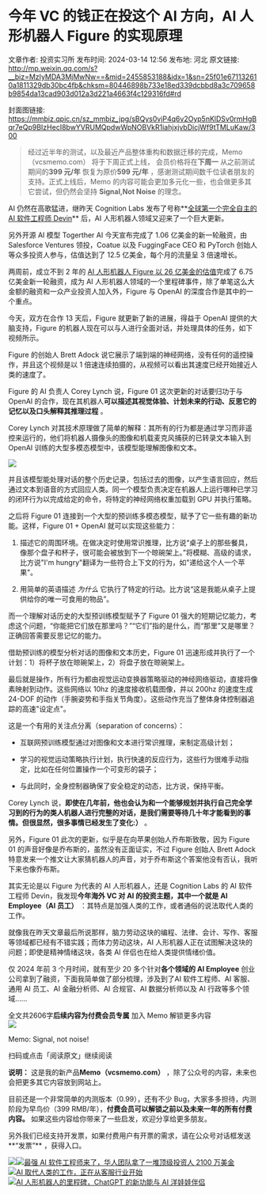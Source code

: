 # 今年 VC 的钱正在投这个 AI 方向，AI 人形机器人 Figure 的实现原理

文章作者: 投资实习所
发布时间: 2024-03-14 12:56
发布地: 河北
原文链接: http://mp.weixin.qq.com/s?__biz=MzIyMDA3MjMwNw==&mid=2455853188&idx=1&sn=25f01e671132610a1811329db30bc4fb&chksm=80446898b733e18ed339dcbbd8a3c709658b9854da13cad903d012a3d221a4663f4c129316fd#rd

封面图链接: https://mmbiz.qpic.cn/sz_mmbiz_jpg/sBQys0vjP4q6v2Oyp5nKlDSv0rmHgBqr7eQp9BIzHecI8bwYVRUMQpdwWpNOBVkR1iahjxjvbDicjWf9tTMLuKaw/300

> 经过近半年的测试，以及最近产品整体重构和数据迁移的完成，Memo（vcsmemo.com） 将于下周正式上线， 会员价格将在**下周一**
> 从之前测试期间的**399 元/年** 恢复为原价**599 元/年** ，感谢测试期间数千位读者朋友的支持。正式上线后，Memo
> 的内容可能会更加多元化一些，也会做更多其它尝试，但仍然会坚持 **Signal,Not Noise** 的理念。

AI 仍然在高歌猛进，继昨天 Cognition Labs 发布了号称**[全球第一个完全自主的 AI 软件工程师
Devin](http://mp.weixin.qq.com/s?__biz=MzIyMDA3MjMwNw==&mid=2455853177&idx=1&sn=771c9b2ce8403716469af0d328ed59e4&chksm=80446865b733e173a691596b522e472ff197ce53bcaace76c532076ccd58679750be2ab9bc55&scene=21#wechat_redirect)**
后，AI 人形机器人领域又迎来了一个巨大更新。

另外开源 AI 模型 Togerther AI 今天宣布完成了 1.06 亿美金的新一轮融资，由 Salesforce Ventures 领投，Coatue
以及 FuggingFace CEO 和 PyTorch 创始人等众多投资人参与，估值达到了 12.5 亿美金，每个月的流量呈 3 倍速增长。

两周前，成立不到 2 年的 [AI 人形机器人 Figure 以 26
亿美金的估值](http://mp.weixin.qq.com/s?__biz=MzIyMDA3MjMwNw==&mid=2455853143&idx=1&sn=0841c648f7b30a03527196a606bb02f2&chksm=8044684bb733e15deced8ab3f7b7d613d9507147747641421fe07c28166e0d992bb5a849478f&scene=21#wechat_redirect)完成了
6.75 亿美金新一轮融资，成为 AI 人形机器人领域的一个里程碑事件，除了单笔这么大金额的融资和一众产业投资人加入外，Figure 与 OpenAI
的深度合作是其中的一个重点。

今天，双方在合作 13 天后，Figure 就更新了新的进展，得益于 OpenAI 提供的大脑支持，Figure
的机器人现在可以与人进行全面对话，并处理具体的任务，如下视频所示。

Figure 的创始人 Brett Adock 说它展示了端到端的神经网络，没有任何的遥控操作，并且这个视频是以 1
倍速连续拍摄的，从视频可以看出其速度已经开始接近人类的速度了。

Figure 的 AI 负责人 Corey Lynch 说，Figure 01 这次更新的对话要归功于与 OpenAI
的合作，现在其机器人**可以描述其视觉体验、计划未来的行动、反思它的记忆以及口头解释其推理过程** 。

Corey Lynch 对其技术原理做了简单的解释：其所有的行为都是通过学习而非遥控来运行的，他们将机器人摄像头的图像和机载麦克风捕获的已转录文本输入到
OpenAI 训练的大型多模态模型中，该模型能理解图像和文本。

![](https://mmbiz.qpic.cn/sz_mmbiz_jpg/sBQys0vjP4q6v2Oyp5nKlDSv0rmHgBqrMskScqX5hzybk8p2MYrNVichSia8eSmrH18pgLgiatHZarRrrnD0JMCBQ/640?wx_fmt=jpeg&from=appmsg)

并且该模型能处理对话的整个历史记录，包括过去的图像，以产生语言回应，然后通过文本到语音的方式回应人类。同一个模型负责决定在机器人上运行哪种已学习的闭环行为以完成给定的命令，将特定的神经网络权重加载到
GPU 并执行策略。

之后将 Figure 01 连接到一个大型的预训练多模态模型，赋予了它一些有趣的新功能。这样，Figure 01 + OpenAI 就可以实现这些能力：

  1. 描述它的周围环境。在做决定时使用常识推理，比方说“桌子上的那些餐具，像那个盘子和杯子，很可能会被放到下一个晾碗架上。”将模糊、高级的请求，比方说"I'm hungry"翻译为一些符合上下文的行为，如"递给这个人一个苹果"。

  2. 用简单的英语描述 _为什么_ 它执行了特定的行动。比方说“这是我能从桌子上提供给你的唯一可食用的物品”。

而一个理解对话历史的大型预训练模型赋予了 Figure 01
强大的短期记忆能力，考虑这个问题，“你能把它们放在那里吗？”“它们”指的是什么，而“那里”又是哪里？正确回答需要反思记忆的能力。

借助预训练的模型分析对话的图像和文本历史，Figure 01 迅速形成并执行了一个计划：1）将杯子放在晾碗架上，2）将盘子放在晾碗架上。

最后就是操作，所有行为都由视觉运动变换器策略驱动的神经网络驱动，直接将像素映射到动作。这些网络以 10hz 的速度接收机载图像，并以 200hz 的速度生成
24-DOF 的动作（手腕姿势和手指关节角度）。这些动作充当了整体身体控制器追踪的高速"设定点"。

这是一个有用的关注点分离（separation of concerns）：

  * 互联网预训练模型通过对图像和文本进行常识推理，来制定高级计划；

  * 学习的视觉运动策略执行计划，执行快速的反应行为，这些行为很难手动指定，比如在任何位置操作一个可变形的袋子；

  * 与此同时，全身控制器确保了安全稳定的动态，比方说，保持平衡。

Corey Lynch
说，**即使在几年前，他也会认为和一个能够规划并执行自己完全学习到的行为的类人机器人进行完整的对话，是我们需要等待几十年才能看到的事情。但很显然，很多事情已经发生了变化:）**
。

另外，Figure 01 此次的更新，似乎是在向苹果创始人乔布斯致敬，因为 Figure 01 的声音好像是乔布斯的，虽然没有正面证实，不过 Figure
创始人 Brett Adock 特意发来一个推文让大家猜机器人的声音，对于乔布斯这个答案他没有否认，我听下来也像乔布斯。

其实无论是以 Figure 为代表的 AI 人形机器人，还是 Cognition Labs 的 AI 软件工程师 Devin，我发现**今年海外 VC 对
AI 的投资主题，其中一个就是 AI Employee（AI 员工）** ：其特点是加强人类的工作，或者通俗的说法取代人类的工作。

就像我在昨天文章最后所说那样，脑力劳动这块的编程、法律、会计、写作、客服等领域都已经有不错实践；而体力劳动这块，AI
人形机器人正在试图解决这块的问题；即使是精神情绪这块，各类 AI 伴侣也在给人类提供情绪价值。

仅 2024 年前 3 个月时间，就有至少 20 多个针对**各个领域的 AI Employee**
创业公司拿到了融资，下面我简单做了部分梳理，涉及到了AI 软件工程师、AI 客服、通用 AI 员工、AI 金融分析师、AI 合规官、AI 数据分析师以及
AI 行政等多个领域……

全文共2606字**后续内容为付费会员专属** 加入 Memo 解锁更多内容  
![](https://mmbiz.qpic.cn/sz_mmbiz_png/sBQys0vjP4q6v2Oyp5nKlDSv0rmHgBqrYMvicnUojpQa143AGzfYPWUjDAdc0IEwrxUgXkWd71EaRpKOo8icFS0g/640?wx_fmt=png&from=appmsg)  

Memo: Signal, not noise!

扫码或点击「阅读原文」继续阅读

**说明：** 这是我的新产品**Memo（vcsmemo.com）** ，除了公众号的内容，未来也会把更多其它内容放到网站上。

目前还是一个非常简单的内测版本（0.99），还有不少 Bug，大家多多担待，内测阶段为早鸟价（399
RMB/年），**付费会员可以解锁之前以及未来一年的所有付费内容。** 如果这些内容给你带来了一些启发，欢迎分享给更多朋友。  

另外我们已经支持开发票，如果付费用户有开票的需求，请在公众号对话框发送**“发票”** ，获得入口。

![](https://mmbiz.qpic.cn/mmbiz_png/mrJibAziaMQhQGoNHniac6wGOyRe172dlS0HCYicyjiaCTtly2pULIz6YPNsXeRjoQFSuDYezsia4ibhbAc1X3GKtVRyw/640?wx_fmt=png&wxfrom=5&wx_lazy=1&wx_co=1)[![](https://mmbiz.qpic.cn/sz_mmbiz_jpg/sBQys0vjP4ric88jwqXEjo0Uk2Wu2U9ia0oSWcEeuJ0kwH9Ip9VEN82VW9tU9vxlBh9l1Oz0quYXOI3ogbuGOQ9w/640?wx_fmt=jpeg)最强
AI 软件工程师来了，华人团队拿了一堆顶级投资人 2100
万美金](https://mp.weixin.qq.com/s?__biz=MzIyMDA3MjMwNw==&mid=2455853177&idx=1&sn=771c9b2ce8403716469af0d328ed59e4&chksm=80446865b733e173a691596b522e472ff197ce53bcaace76c532076ccd58679750be2ab9bc55&scene=21#wechat_redirect)  
[![](https://mmbiz.qpic.cn/sz_mmbiz_jpg/sBQys0vjP4qWhkJZfZKAwqP2ZQYiaFbiaVz5A8aroysoJg64ibSrUBZiafykwDdQQhlUZzXZudz2hU2sibVBuT0NvMg/640?wx_fmt=jpeg)AI
取代人类的工作，正在从客服行业开始](https://mp.weixin.qq.com/s?__biz=MzIyMDA3MjMwNw==&mid=2455853161&idx=1&sn=ac93dca7d683fdb2d58d43496a4b2a03&chksm=80446875b733e163af186a8781ea90cf030edaaf1a7998d2553f10b2bdb557850e19e51b5009&scene=21#wechat_redirect)  
[![](https://mmbiz.qpic.cn/sz_mmbiz_jpg/sBQys0vjP4qGd37KnQOyIXBVv0eGsr6t5Z4sgV9dVMErFXY7QW6ibgFjgLXc1Z2H49xabiaDiaXZjutbfYfpY6ticQ/640?wx_fmt=jpeg)AI
人形机器人的里程碑，ChatGPT 的新功能与 AI
洋娃娃伴侣](https://mp.weixin.qq.com/s?__biz=MzIyMDA3MjMwNw==&mid=2455853143&idx=1&sn=0841c648f7b30a03527196a606bb02f2&chksm=8044684bb733e15deced8ab3f7b7d613d9507147747641421fe07c28166e0d992bb5a849478f&scene=21#wechat_redirect)  

  


